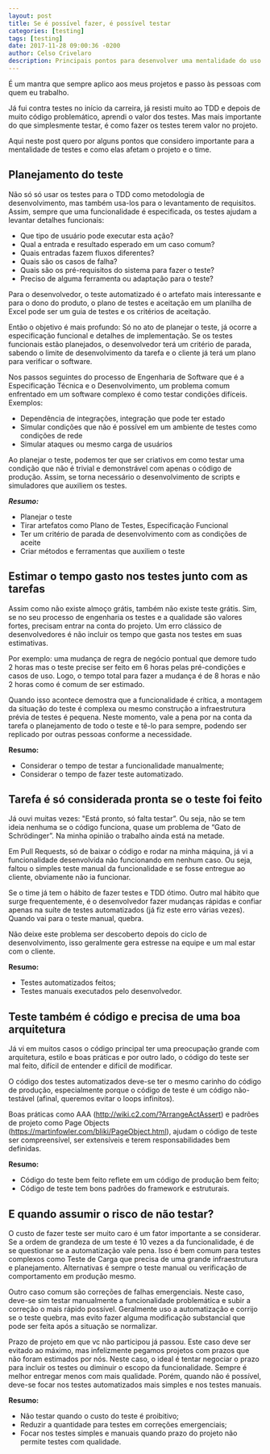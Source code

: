 ```yaml
---
layout: post
title: Se é possível fazer, é possível testar 
categories: [testing]
tags: [testing]
date: 2017-11-28 09:00:36 -0200
author: Celso Crivelaro
description: Principais pontos para desenvolver uma mentalidade do uso testes e como eles podem melhorar a qualidade do software e do processo de engenharia do seu time.
---
```


É um mantra que sempre aplico aos meus projetos e passo às pessoas com quem eu trabalho. 

Já fui contra testes no início da carreira, já resisti muito ao TDD e depois de muito código problemático, aprendi o valor dos testes. Mas mais importante do que simplesmente testar, é como fazer os testes terem valor no projeto.

Aqui neste post quero por alguns pontos que considero importante para a mentalidade de testes e como elas afetam o projeto e o time.

## Planejamento do teste

Não só só usar os testes para o TDD como metodologia de desenvolvimento, mas também usa-los para o levantamento de requisitos. Assim, sempre que uma funcionalidade é especificada, os testes ajudam a levantar detalhes funcionais:

* Que tipo de usuário pode executar esta ação?
* Qual a entrada e resultado esperado em um caso comum?
* Quais entradas fazem fluxos diferentes?
* Quais são os casos de falha?
* Quais são os pré-requisitos do sistema para fazer o teste?
* Preciso de alguma ferramenta ou adaptação para o teste?

Para o desenvolvedor, o teste automatizado é o artefato mais interessante e para o dono do produto, o plano de testes e aceitação em um planilha de Excel pode ser um guia de testes e os critérios de aceitação.

Então o objetivo é mais profundo: Só no ato de planejar o teste, já ocorre a especificação funcional e detalhes de implementação. Se os testes funcionais estão planejados, o desenvolvedor terá um critério de parada, sabendo o limite de desenvolvimento da tarefa e o cliente já terá um plano para verificar o software.

Nos passos seguintes do processo de Engenharia de Software que é a Especificação Técnica e o Desenvolvimento, um problema comum enfrentado em um software complexo é como testar condições difíceis. Exemplos:

* Dependência de integrações, integração que pode ter estado
* Simular condições que não é possível em um ambiente de testes como condições de rede
* Simular ataques ou mesmo carga de usuários

Ao planejar o teste, podemos ter que ser criativos em como testar uma condição que não é trivial e demonstrável com apenas o código de produção. Assim, se torna necessário o desenvolvimento de scripts e simuladores que auxiliem os testes.

***Resumo:***

* Planejar o teste
* Tirar artefatos como Plano de Testes, Especificação Funcional
* Ter um critério de parada de desenvolvimento com as condições de aceite
* Criar métodos e ferramentas que auxiliem o teste

## Estimar o tempo gasto nos testes junto com as tarefas

Assim como não existe almoço grátis, também não existe teste grátis. Sim, se no seu processo de engenharia os testes e a qualidade são valores fortes, precisam entrar na conta do projeto. Um erro clássico de desenvolvedores é não incluir os tempo que gasta nos testes em suas estimativas.

Por exemplo: uma mudança de regra de negócio pontual que demore tudo 2 horas mas o teste precise ser feito em 6 horas pelas pré-condições e casos de uso. Logo, o tempo total para fazer a mudança é de 8 horas e não 2 horas como é comum de ser estimado.

Quando isso acontece demostra que a funcionalidade é crítica, a montagem da situação do teste é complexa ou mesmo construção a infraestrutura prévia de testes é pequena. Neste momento, vale a pena por na conta da tarefa o planejamento de todo o teste e tê-lo para sempre, podendo ser replicado por outras pessoas conforme a necessidade.

**Resumo:**

* Considerar o tempo de testar a funcionalidade manualmente;
* Considerar o tempo de fazer teste automatizado.

## Tarefa é só considerada pronta se o teste foi feito

Já ouvi muitas vezes: "Está pronto, só falta testar”. Ou seja, não se tem ideia nenhuma se o código funciona, quase um problema de “Gato de Schrödinger”. Na minha opinião o trabalho ainda está na metade.

Em Pull Requests, só de baixar o código e rodar na minha máquina, já vi a funcionalidade desenvolvida não funcionando em nenhum caso. Ou seja, faltou o simples teste manual da funcionalidade e se fosse entregue ao cliente, obviamente não ia funcionar.

Se o time já tem o hábito de fazer testes e TDD ótimo. Outro mal hábito que surge frequentemente, é o desenvolvedor fazer mudanças rápidas e confiar apenas na suíte de testes automatizados (já fiz este erro várias vezes). Quando vai para o teste manual, quebra.

Não deixe este problema ser descoberto depois do ciclo de desenvolvimento, isso geralmente gera estresse na equipe e um mal estar com o cliente.

**Resumo:**

* Testes automatizados feitos;
* Testes manuais executados pelo desenvolvedor.

## Teste também é código e precisa de uma boa arquitetura

Já vi em muitos casos o código principal ter uma preocupação grande com arquitetura, estilo e boas práticas e por outro lado, o código do teste ser mal feito, difícil de entender e difícil de modificar.

O código dos testes automatizados deve-se ter o mesmo carinho do código de produção, especialmente porque o código de teste é um código não-testável (afinal, queremos evitar o loops infinitos).

Boas práticas como AAA (http://wiki.c2.com/?ArrangeActAssert) e padrões de projeto como Page Objects (https://martinfowler.com/bliki/PageObject.html), ajudam o código de teste ser compreensível, ser extensíveis e terem responsabilidades bem definidas.

**Resumo:**

* Código do teste bem feito reflete em um código de produção bem feito;
* Código de teste tem bons padrões do framework e estruturais.

## E quando assumir o risco de não testar?

O custo de fazer teste ser muito caro é um fator importante a se considerar. Se a ordem de grandeza de um teste é 10 vezes a da funcionalidade, é de se questionar se a automatização vale pena. Isso é bem comum para testes complexos como Teste de Carga que precisa de uma grande infraestrutura e planejamento. Alternativas é sempre o teste manual ou verificação de comportamento em produção mesmo.

Outro caso comum são correções de falhas emergenciais. Neste caso, deve-se sim testar manualmente a funcionalidade problemática e subir a correção o mais rápido possível. Geralmente uso a automatização e corrijo se o teste quebra, mas evito fazer alguma modificação substancial que pode ser feita após a situação se normalizar.

Prazo de projeto em que vc não participou já passou. Este caso deve ser evitado ao máximo, mas infelizmente pegamos projetos com prazos que não foram estimados por nós. Neste caso, o ideal é tentar negociar o prazo para incluir os testes ou diminuir o escopo da funcionalidade. Sempre é melhor entregar menos com mais qualidade. Porém, quando não é possível, deve-se focar nos testes automatizados mais simples e nos testes manuais.

**Resumo:**

* Não testar quando o custo do teste é proibitivo;
* Reduzir a quantidade para testes em correções emergenciais;
* Focar nos testes simples e manuais quando  prazo do projeto não permite testes com qualidade.
